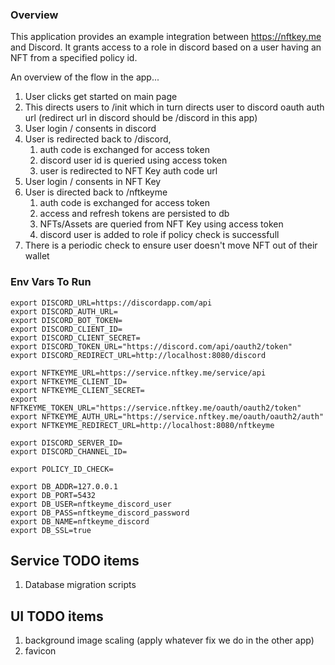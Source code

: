 ### Overview 

This application provides an example integration between https://nftkey.me and Discord. It grants access to a role in discord based on a user having an NFT from a specified policy id. 

An overview of the flow in the app...

1. User clicks get started on main page
1. This directs users to /init which in turn directs user to discord oauth auth url (redirect url in discord should be /discord in this app)
1. User login / consents in discord
1. User is redirected back to /discord, 
   1. auth code is exchanged for access token
   1. discord user id is queried using access token
   1. user is redirected to NFT Key auth code url
1. User login / consents in NFT Key 
1. User is directed back to /nftkeyme
   1. auth code is exchanged for access token
   1. access and refresh tokens are persisted to db
   1. NFTs/Assets are queried from NFT Key using access token
   1. discord user is added to role if policy check is successfull
1. There is a periodic check to ensure user doesn't move NFT out of their wallet

### Env Vars To Run

```
export DISCORD_URL=https://discordapp.com/api
export DISCORD_AUTH_URL=
export DISCORD_BOT_TOKEN=
export DISCORD_CLIENT_ID=
export DISCORD_CLIENT_SECRET=
export DISCORD_TOKEN_URL="https://discord.com/api/oauth2/token"
export DISCORD_REDIRECT_URL=http://localhost:8080/discord

export NFTKEYME_URL=https://service.nftkey.me/service/api
export NFTKEYME_CLIENT_ID=
export NFTKEYME_CLIENT_SECRET=
export NFTKEYME_TOKEN_URL="https://service.nftkey.me/oauth/oauth2/token"
export NFTKEYME_AUTH_URL="https://service.nftkey.me/oauth/oauth2/auth"
export NFTKEYME_REDIRECT_URL=http://localhost:8080/nftkeyme

export DISCORD_SERVER_ID=
export DISCORD_CHANNEL_ID=

export POLICY_ID_CHECK=

export DB_ADDR=127.0.0.1
export DB_PORT=5432
export DB_USER=nftkeyme_discord_user
export DB_PASS=nftkeyme_discord_password
export DB_NAME=nftkeyme_discord
export DB_SSL=true
```

## Service TODO items

1. Database migration scripts

## UI TODO items

1. background image scaling (apply whatever fix we do in the other app)
1. favicon
